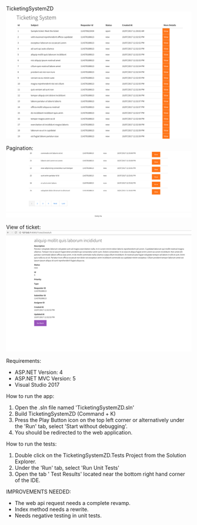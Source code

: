 TicketingSystemZD
![Screenshot](home.png) 

Pagination:
![Screenshot](page.png)

View of ticket:
![Screenshot](ticket.png)


Requirements:
- ASP.NET Version: 4
- ASP.NET MVC Version: 5
- Visual Studio 2017

How to run the app:
1. Open the .sln file named 'TicketingSystemZD.sln'
2. Build TicketingSystemZD (Command + K)
3. Press the Play Button icon on the top left corner or alternatively under the 'Run' tab, select 'Start without debugging'.
4. You should be redirected to the web application.

How to run the tests:
1. Double click on the TicketingSystemZD.Tests Project from the Solution Explorer.
2. Under the 'Run' tab, select 'Run Unit Tests'
3. Open the tab ' Test Results' located near the bottom right hand corner of the IDE.

IMPROVEMENTS NEEDED:
- The web api request needs a complete revamp. 
- Index method needs a rewrite.
- Needs negative testing in unit tests.
